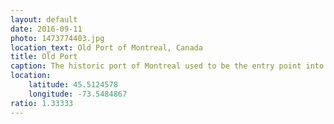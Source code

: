 ```yaml
---
layout: default
date: 2016-09-11
photo: 1473774403.jpg
location_text: Old Port of Montreal, Canada
title: Old Port
caption: The historic port of Montreal used to be the entry point into Canada by sea. A new port has been built in 1976 more east of the city and the old one became a cultural place. In the background the Jacques Cartier bridge which they close every year so that people could see fireworks from it.
location:
    latitude: 45.5124578
    longitude: -73.5484867
ratio: 1.33333
---
```

